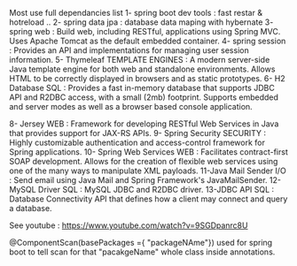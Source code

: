 Most use full dependancies list
1- spring boot dev tools : fast restar & hotreload ..
2- spring data jpa : database data maping with hybernate
3- spring web : Build web, including RESTful, applications using Spring MVC. Uses Apache Tomcat as the default embedded container.
4- spring session : Provides an API and implementations for managing user session information.
5- Thymeleaf TEMPLATE ENGINES : A modern server-side Java template engine for both web and standalone environments. Allows HTML to be correctly displayed in browsers and as static prototypes.
6- H2 Database SQL : Provides a fast in-memory database that supports JDBC API and R2DBC access, with a small (2mb) footprint. Supports embedded and server modes as well as a browser based console application.

8- Jersey WEB : Framework for developing RESTful Web Services in Java that provides support for JAX-RS APIs.
9- Spring Security SECURITY : Highly customizable authentication and access-control framework for Spring applications.
10- Spring Web Services WEB : Facilitates contract-first SOAP development. Allows for the creation of flexible web services using one of the many ways to manipulate XML payloads.
11-Java Mail Sender I/O : Send email using Java Mail and Spring Framework's JavaMailSender.
12- MySQL Driver SQL : MySQL JDBC and R2DBC driver.
13-JDBC API SQL : Database Connectivity API that defines how a client may connect and query a database.

See youtube : https://www.youtube.com/watch?v=9SGDpanrc8U

@ComponentScan(basePackages ={ "packageNAme"})
 used for spring boot to tell scan for that "pacakgeName" whole class inside annotations.